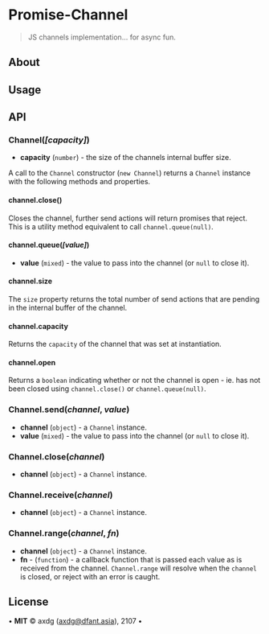 # Promise-Channel

> JS channels implementation... for async fun.

## About

## Usage

## API

### Channel(*[capacity]*)

 - **capacity** (`number`) - the size of the channels internal buffer size.

A call to the `Channel` constructor (`new Channel`) returns a `Channel` instance with the following methods and properties.

#### channel.close()

Closes the channel, further send actions will return promises that reject. This is a utility
method equivalent to call `channel.queue(null)`.

#### channel.queue(*[value]*)

 - **value** (`mixed`) - the value to pass into the channel (or `null` to close it).

#### channel.size

The `size` property returns the total number of send actions that are pending in the internal buffer of the channel.

#### channel.capacity

Returns the `capacity` of the channel that was set at instantiation.

#### channel.open

Returns a `boolean` indicating whether or not the channel is open - ie. has not been closed using `channel.close()` or `channel.queue(null)`.

### Channel.send(*channel*, *value*)

 - **channel** (`object`) - a `Channel` instance.
 - **value** (`mixed`) - the value to pass into the channel (or `null` to close it).

### Channel.close(*channel*)

 - **channel** (`object`) - a `Channel` instance.

### Channel.receive(*channel*)

 - **channel** (`object`) - a `Channel` instance.

### Channel.range(*channel*, *fn*)

 - **channel** (`object`) - a `Channel` instance.
 - **fn** - (`function`) - a callback function that is passed each value as is received from the channel. `Channel.range` will resolve when the `channel` is closed, or reject with an error is caught.

## License

&bull; **MIT** &copy; axdg ([axdg@dfant.asia](mailto:axdg@dfant.asia)), 2107 &bull;
